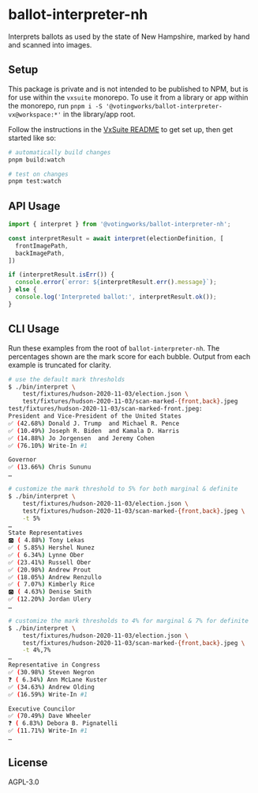# ballot-interpreter-nh

Interprets ballots as used by the state of New Hampshire, marked by hand and
scanned into images.

## Setup

This package is private and is not intended to be published to NPM, but is for
use within the `vxsuite` monorepo. To use it from a library or app within the
monorepo, run `pnpm i -S '@votingworks/ballot-interpreter-vx@workspace:*'` in
the library/app root.

Follow the instructions in the [VxSuite README](../../README.md) to get set up,
then get started like so:

```sh
# automatically build changes
pnpm build:watch

# test on changes
pnpm test:watch
```

## API Usage

```ts
import { interpret } from '@votingworks/ballot-interpreter-nh';

const interpretResult = await interpret(electionDefinition, [
  frontImagePath,
  backImagePath,
])

if (interpretResult.isErr()) {
  console.error(`error: ${interpretResult.err().message}`);
} else {
  console.log('Interpreted ballot:', interpretResult.ok());
}
```

## CLI Usage

Run these examples from the root of `ballot-interpreter-nh`. The percentages
shown are the mark score for each bubble. Output from each example is truncated
for clarity.

```sh
# use the default mark thresholds
$ ./bin/interpret \
    test/fixtures/hudson-2020-11-03/election.json \
    test/fixtures/hudson-2020-11-03/scan-marked-{front,back}.jpeg
test/fixtures/hudson-2020-11-03/scan-marked-front.jpeg:
President and Vice-President of the United States
✅ (42.68%) Donald J. Trump  and Michael R. Pence
✅ (10.49%) Joseph R. Biden  and Kamala D. Harris
✅ (14.88%) Jo Jorgensen  and Jeremy Cohen
✅ (76.10%) Write-In #1

Governor
✅ (13.66%) Chris Sununu
…

# customize the mark threshold to 5% for both marginal & definite
$ ./bin/interpret \
    test/fixtures/hudson-2020-11-03/election.json \
    test/fixtures/hudson-2020-11-03/scan-marked-{front,back}.jpeg \
    -t 5%
…
State Representatives
🅾️ ( 4.88%) Tony Lekas
✅ ( 5.85%) Hershel Nunez
✅ ( 6.34%) Lynne Ober
✅ (23.41%) Russell Ober
✅ (20.98%) Andrew Prout
✅ (18.05%) Andrew Renzullo
✅ ( 7.07%) Kimberly Rice
🅾️ ( 4.63%) Denise Smith
✅ (12.20%) Jordan Ulery
…

# customize the mark thresholds to 4% for marginal & 7% for definite
$ ./bin/interpret \
    test/fixtures/hudson-2020-11-03/election.json \
    test/fixtures/hudson-2020-11-03/scan-marked-{front,back}.jpeg \
    -t 4%,7%
…
Representative in Congress
✅ (30.98%) Steven Negron
❓ ( 6.34%) Ann McLane Kuster
✅ (34.63%) Andrew Olding
✅ (16.59%) Write-In #1

Executive Councilor
✅ (70.49%) Dave Wheeler
❓ ( 6.83%) Debora B. Pignatelli
✅ (11.71%) Write-In #1
…
```

## License

AGPL-3.0